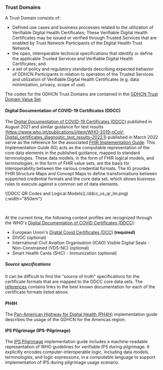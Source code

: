 ###  Trust Domains
A Trust Domain consists of:
*	Defined use cases and business processes related to the utilization of Verifiable Digital Health Certificates; These Verifiable Digital Health Certificates may be issued or verified through Trusted Services that are enabled by Trust Network Participants of the Digital Health Trust Network.
*	the open, interoperable technical specifications that identify or define the applicable Trusted Services and Verifiable Digital Health Certificates; and
*	a set of policy and regulatory standards describing expected behavior of GDHCN Participants in relation to operation of the Trusted Services and utilization of Verifiable Digital Health Certificates (e.g. data minimization, privacy, scope of use).


  <p>The codes for the GDHCN Trust Domains are contained in the <a href="ValueSet-Domains.html">GDHCN Trust Domain Value Set</a>.
  </p>



#### Digital Documentation of COVID-19 Certificates (DDCC)

The [Digital Documentation of COVID-19 Certificates (DDCC)](https://www.who.int/publications/i/item/WHO-2019-nCoV-Digital_certificates-vaccination-2021.1) published in August 2021 and similar guidance for test results (https://www.who.int/publications/i/item/WHO-2019-nCoV-Digital_certificates_diagnostic_test_results-2022.1) published in March 2022 serve as the reference for the associated [FHIR Implementation Guide](https://smart.who.int/ddcc/). This Implementation Guide (IG) acts as the computable representation of the core data elements in the published guidance, mapped to standard terminologies. These data models, in the form of FHIR logical models, and terminologies, in the form of FHIR value sets, are the basis for interoperability between the various credential formats. The IG provides FHIR Structure Maps and Concept Maps to define transformations between supported credential formats and the core data set, which allows business rules to execute against a common set of data elements.


<div style="display:block">
  ![DDCC QR Codes and Logical Models](./ddcc_vs_qr_lm.png){:width="850em"}
</div>

<div/> <p/>
<br />


At the current time, the following content profiles are recognized through the WHO's [Digital Documentation of COVID Certificates (DDCC)](https://worldhealthorganization.github.com/ddcc): 
* European Union's [Digital Covid Certificates (DCC)](https://health.ec.europa.eu/publications/technical-specifications-eu-digital-covid-certificates-volumes-1-5_en) **(required)**
* DIVOC (optional)
* International Civil Aviation Organisation (ICAO) Visible Digital Seals - Non-Constrained (VDS-NC) (optional)
* Smart Health Cards (SHC) - Immunization (optional)

##### Source specifications

It can be difficult to find the "source of truth" specifications for the certificate formats that are mapped to the DDCC core data sets. The [references](references.html) contains links to the best known documentation for each of the certificate formats listed above.


#### PH4H 

The [Pan-American Highway for Digital Health (PH4H)](http://worldhealthorganization.github.iont/smart-ph4h) implementation guide describes the usage of the GDHCN for the Americas region.

#### IPS Pilgrimage (IPS-Pilgrimage)

The  [IPS Pilgrimage](http://smart.who.int/ips-pilgrimage) implementation guide includes a machine-readable representation of WHO guidelines for verifiable IPS during pilgrimage. It explicitly encodes computer-interoperable logic, including data models, terminologies, and logic expressions, in a computable language to support implementation of IPS during pilgrimage usage scenario. 
